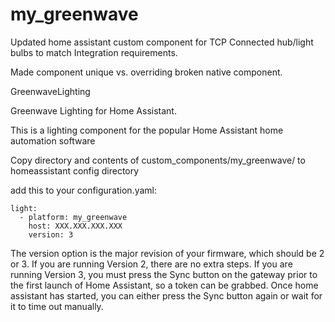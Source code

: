 # my_greenwave
Updated home assistant custom component for TCP Connected hub/light bulbs to match Integration requirements.

Made component unique vs. overriding broken native component.

GreenwaveLighting

Greenwave Lighting for Home Assistant.

This is a lighting component for the popular Home Assistant home automation software

Copy directory and contents of custom_components/my_greenwave/ to homeassistant config directory

add this to your configuration.yaml:
```
light:
  - platform: my_greenwave
    host: XXX.XXX.XXX.XXX
    version: 3
 ```
The version option is the major revision of your firmware, which should be 2 or 3. If you are running Version 2, there are no extra steps. If you are running Version 3, you must press the Sync button on the gateway prior to the first launch of Home Assistant, so a token can be grabbed. Once home assistant has started, you can either press the Sync button again or wait for it to time out manually.
